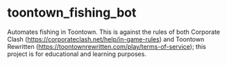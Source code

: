 # toontown_fishing_bot
Automates fishing in Toontown. This is against the rules of both Corporate Clash (https://corporateclash.net/help/in-game-rules) and Toontown Rewritten (https://toontownrewritten.com/play/terms-of-service); this project is for educational and learning purposes.
